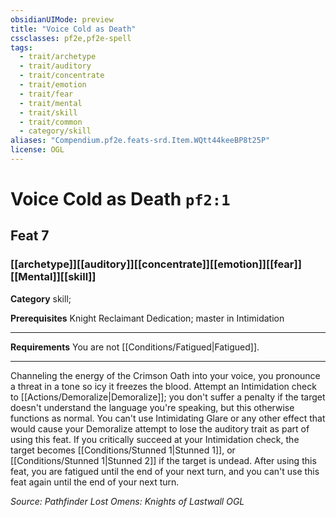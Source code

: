 ```yaml
---
obsidianUIMode: preview
title: "Voice Cold as Death"
cssclasses: pf2e,pf2e-spell
tags:
  - trait/archetype
  - trait/auditory
  - trait/concentrate
  - trait/emotion
  - trait/fear
  - trait/mental
  - trait/skill
  - trait/common
  - category/skill
aliases: "Compendium.pf2e.feats-srd.Item.WQtt44keeBP8t25P"
license: OGL
---
```

# Voice Cold as Death `pf2:1`
## Feat 7
### [[archetype]][[auditory]][[concentrate]][[emotion]][[fear]][[Mental]][[skill]]

**Category** skill; 



**Prerequisites** Knight Reclaimant Dedication; master in Intimidation
* * *
**Requirements** You are not [[Conditions/Fatigued|Fatigued]].

* * *

Channeling the energy of the Crimson Oath into your voice, you pronounce a threat in a tone so icy it freezes the blood. Attempt an Intimidation check to [[Actions/Demoralize|Demoralize]]; you don't suffer a penalty if the target doesn't understand the language you're speaking, but this otherwise functions as normal. You can't use Intimidating Glare or any other effect that would cause your Demoralize attempt to lose the auditory trait as part of using this feat. If you critically succeed at your Intimidation check, the target becomes [[Conditions/Stunned 1|Stunned 1]], or [[Conditions/Stunned 1|Stunned 2]] if the target is undead. After using this feat, you are fatigued until the end of your next turn, and you can't use this feat again until the end of your next turn.

*Source: Pathfinder Lost Omens: Knights of Lastwall*
*OGL*